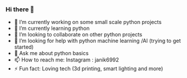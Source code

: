 ### Hi there 👋

<!--
**janik6882/janik6882** is a ✨ _special_ ✨ repository because its `README.md` (this file) appears on your GitHub profile.

Here are some ideas to get you started:
-->
- 🔭 I’m currently working on some small scale python projects
- 🌱 I’m currently learning python
- 👯 I’m looking to collaborate on other python projects
- 🤔 I’m looking for help with python machine learning /AI (trying to get started)
- 💬 Ask me about python basics
- 📫 How to reach me: Instagram : janik6992
- ⚡ Fun fact: Loving tech (3d printing, smart lighting and more)
